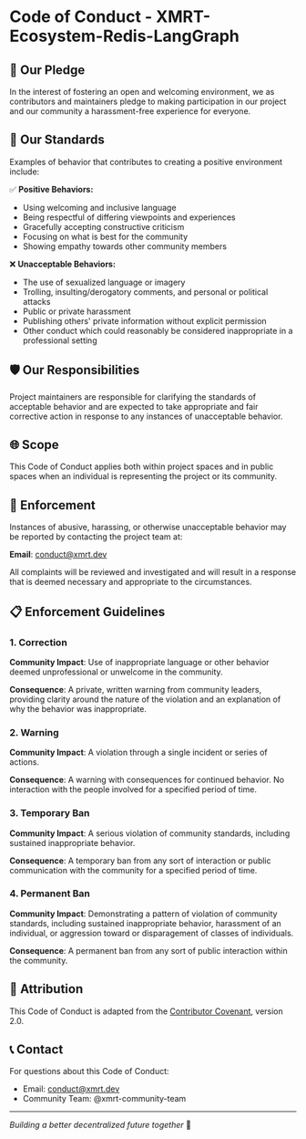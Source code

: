 # Code of Conduct - XMRT-Ecosystem-Redis-LangGraph

## 🤝 Our Pledge

In the interest of fostering an open and welcoming environment, we as contributors and maintainers pledge to making participation in our project and our community a harassment-free experience for everyone.

## 📜 Our Standards

Examples of behavior that contributes to creating a positive environment include:

✅ **Positive Behaviors:**
- Using welcoming and inclusive language
- Being respectful of differing viewpoints and experiences
- Gracefully accepting constructive criticism
- Focusing on what is best for the community
- Showing empathy towards other community members

❌ **Unacceptable Behaviors:**
- The use of sexualized language or imagery
- Trolling, insulting/derogatory comments, and personal or political attacks
- Public or private harassment
- Publishing others' private information without explicit permission
- Other conduct which could reasonably be considered inappropriate in a professional setting

## 🛡️ Our Responsibilities

Project maintainers are responsible for clarifying the standards of acceptable behavior and are expected to take appropriate and fair corrective action in response to any instances of unacceptable behavior.

## 🌐 Scope

This Code of Conduct applies both within project spaces and in public spaces when an individual is representing the project or its community.

## 🚨 Enforcement

Instances of abusive, harassing, or otherwise unacceptable behavior may be reported by contacting the project team at:

**Email**: conduct@xmrt.dev

All complaints will be reviewed and investigated and will result in a response that is deemed necessary and appropriate to the circumstances.

## 📋 Enforcement Guidelines

### 1. Correction
**Community Impact**: Use of inappropriate language or other behavior deemed unprofessional or unwelcome in the community.

**Consequence**: A private, written warning from community leaders, providing clarity around the nature of the violation and an explanation of why the behavior was inappropriate.

### 2. Warning
**Community Impact**: A violation through a single incident or series of actions.

**Consequence**: A warning with consequences for continued behavior. No interaction with the people involved for a specified period of time.

### 3. Temporary Ban
**Community Impact**: A serious violation of community standards, including sustained inappropriate behavior.

**Consequence**: A temporary ban from any sort of interaction or public communication with the community for a specified period of time.

### 4. Permanent Ban
**Community Impact**: Demonstrating a pattern of violation of community standards, including sustained inappropriate behavior, harassment of an individual, or aggression toward or disparagement of classes of individuals.

**Consequence**: A permanent ban from any sort of public interaction within the community.

## 🔗 Attribution

This Code of Conduct is adapted from the [Contributor Covenant](https://www.contributor-covenant.org), version 2.0.

## 📞 Contact

For questions about this Code of Conduct:
- Email: conduct@xmrt.dev
- Community Team: @xmrt-community-team

---
*Building a better decentralized future together* 🚀

